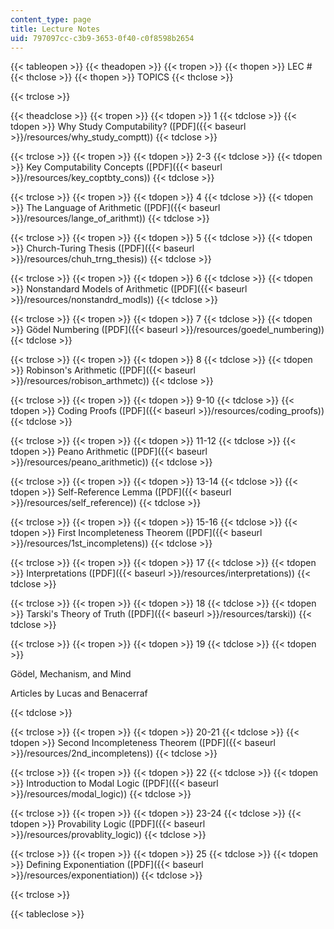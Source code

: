 ```yaml
---
content_type: page
title: Lecture Notes
uid: 797097cc-c3b9-3653-0f40-c0f8598b2654
---
```


{{< tableopen >}}
{{< theadopen >}}
{{< tropen >}}
{{< thopen >}}
LEC #
{{< thclose >}}
{{< thopen >}}
TOPICS
{{< thclose >}}

{{< trclose >}}

{{< theadclose >}}
{{< tropen >}}
{{< tdopen >}}
1
{{< tdclose >}}
{{< tdopen >}}
Why Study Computability? ([PDF]({{< baseurl >}}/resources/why_study_comptt))
{{< tdclose >}}

{{< trclose >}}
{{< tropen >}}
{{< tdopen >}}
2-3
{{< tdclose >}}
{{< tdopen >}}
Key Computability Concepts ([PDF]({{< baseurl >}}/resources/key_coptbty_cons))
{{< tdclose >}}

{{< trclose >}}
{{< tropen >}}
{{< tdopen >}}
4
{{< tdclose >}}
{{< tdopen >}}
The Language of Arithmetic ([PDF]({{< baseurl >}}/resources/lange_of_arithmt))
{{< tdclose >}}

{{< trclose >}}
{{< tropen >}}
{{< tdopen >}}
5
{{< tdclose >}}
{{< tdopen >}}
Church-Turing Thesis ([PDF]({{< baseurl >}}/resources/chuh_trng_thesis))
{{< tdclose >}}

{{< trclose >}}
{{< tropen >}}
{{< tdopen >}}
6
{{< tdclose >}}
{{< tdopen >}}
Nonstandard Models of Arithmetic ([PDF]({{< baseurl >}}/resources/nonstandrd_modls))
{{< tdclose >}}

{{< trclose >}}
{{< tropen >}}
{{< tdopen >}}
7
{{< tdclose >}}
{{< tdopen >}}
Gödel Numbering ([PDF]({{< baseurl >}}/resources/goedel_numbering))
{{< tdclose >}}

{{< trclose >}}
{{< tropen >}}
{{< tdopen >}}
8
{{< tdclose >}}
{{< tdopen >}}
Robinson's Arithmetic ([PDF]({{< baseurl >}}/resources/robison_arthmetc))
{{< tdclose >}}

{{< trclose >}}
{{< tropen >}}
{{< tdopen >}}
9-10
{{< tdclose >}}
{{< tdopen >}}
Coding Proofs ([PDF]({{< baseurl >}}/resources/coding_proofs))
{{< tdclose >}}

{{< trclose >}}
{{< tropen >}}
{{< tdopen >}}
11-12
{{< tdclose >}}
{{< tdopen >}}
Peano Arithmetic ([PDF]({{< baseurl >}}/resources/peano_arithmetic))
{{< tdclose >}}

{{< trclose >}}
{{< tropen >}}
{{< tdopen >}}
13-14
{{< tdclose >}}
{{< tdopen >}}
Self-Reference Lemma ([PDF]({{< baseurl >}}/resources/self_reference))
{{< tdclose >}}

{{< trclose >}}
{{< tropen >}}
{{< tdopen >}}
15-16
{{< tdclose >}}
{{< tdopen >}}
First Incompleteness Theorem ([PDF]({{< baseurl >}}/resources/1st_incompletens))
{{< tdclose >}}

{{< trclose >}}
{{< tropen >}}
{{< tdopen >}}
17
{{< tdclose >}}
{{< tdopen >}}
Interpretations ([PDF]({{< baseurl >}}/resources/interpretations))
{{< tdclose >}}

{{< trclose >}}
{{< tropen >}}
{{< tdopen >}}
18
{{< tdclose >}}
{{< tdopen >}}
Tarski's Theory of Truth ([PDF]({{< baseurl >}}/resources/tarski))
{{< tdclose >}}

{{< trclose >}}
{{< tropen >}}
{{< tdopen >}}
19
{{< tdclose >}}
{{< tdopen >}}


Gödel, Mechanism, and Mind

Articles by Lucas and Benacerraf


{{< tdclose >}}

{{< trclose >}}
{{< tropen >}}
{{< tdopen >}}
20-21
{{< tdclose >}}
{{< tdopen >}}
Second Incompleteness Theorem ([PDF]({{< baseurl >}}/resources/2nd_incompletens))
{{< tdclose >}}

{{< trclose >}}
{{< tropen >}}
{{< tdopen >}}
22
{{< tdclose >}}
{{< tdopen >}}
Introduction to Modal Logic ([PDF]({{< baseurl >}}/resources/modal_logic))
{{< tdclose >}}

{{< trclose >}}
{{< tropen >}}
{{< tdopen >}}
23-24
{{< tdclose >}}
{{< tdopen >}}
Provability Logic ([PDF]({{< baseurl >}}/resources/provablity_logic))
{{< tdclose >}}

{{< trclose >}}
{{< tropen >}}
{{< tdopen >}}
25
{{< tdclose >}}
{{< tdopen >}}
Defining Exponentiation ([PDF]({{< baseurl >}}/resources/exponentiation))
{{< tdclose >}}

{{< trclose >}}

{{< tableclose >}}